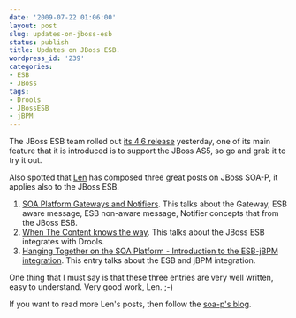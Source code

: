 ```yaml
---
date: '2009-07-22 01:06:00'
layout: post
slug: updates-on-jboss-esb
status: publish
title: Updates on JBoss ESB.
wordpress_id: '239'
categories:
- ESB
- JBoss
tags:
- Drools
- JBossESB
- jBPM
---
```


The JBoss ESB team rolled out [its 4.6 release](http://www.jboss.org/index.html?module=bb&op=viewtopic&t=158696) yesterday, one of its main feature that it is introduced is to support the JBoss AS5, so go and grab it to try it out.

Also spotted that [Len](http://swqetesting.blogspot.com/) has composed three great posts on JBoss SOA-P, it applies also to the JBoss ESB.
1. [SOA Platform Gateways and Notifiers](http://jboss-soa-p.blogspot.com/2009/07/soa-platform-gateways-and-notifiers.html). This talks about the Gateway, ESB aware message, ESB non-aware message, Notifier concepts that from the JBoss ESB.
2. [When The Content knows the way](http://jboss-soa-p.blogspot.com/2009/07/when-content-knows-way-content-based.html). This talks about the JBoss ESB integrates with Drools.
3. [Hanging Together on the SOA Platform - Introduction to the ESB-jBPM integration](http://jboss-soa-p.blogspot.com/2009/06/hanging-together-on-soa-platform.html). This entry talks about the ESB and jBPM integration.

One thing that I must say is that these three entries are very well written, easy to understand. Very good work, Len. ;-)

If you want to read more Len's posts, then follow the [soa-p's blog](http://jboss-soa-p.blogspot.com/).
